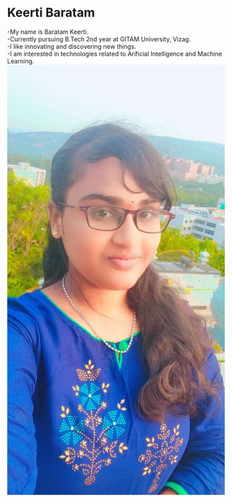 # Keerti Baratam
-My name is Baratam Keerti.  
-Currently pursuing B.Tech 2nd year at GITAM University, Vizag.  
-I like innovating and discovering new things.  
-I am interested in technologies related to Arificial Intelligence and Machine Learning.  
![Me](my-photo.jpeg)  